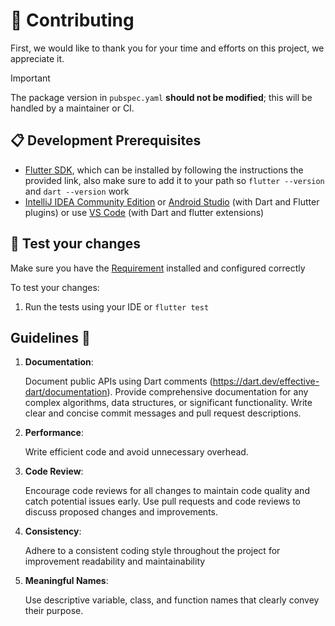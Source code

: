 # 🌱 Contributing

First, we would like to thank you for your time and efforts on this project, we appreciate it.

> [!IMPORTANT]
> The package version in `pubspec.yaml` **should not be modified**; this will be handled by a maintainer or CI.

## 📋 Development Prerequisites

- [Flutter SDK](https://docs.flutter.dev/get-started/install), which can be installed by following the instructions the
  provided link, also make sure to add it to your path so `flutter --version` and `dart --version` work
- [IntelliJ IDEA Community Edition](https://www.jetbrains.com/idea/download/)
  or [Android Studio](https://developer.android.com/studio) (with Dart and Flutter plugins) or
  use [VS Code](https://code.visualstudio.com/) (with Dart and flutter extensions)

## 🧪 Test your changes

Make sure you have the [Requirement](#-development-prerequisites) installed and configured correctly

To test your changes:

1. Run the tests using your IDE or `flutter test`

## Guidelines 📝

1. **Documentation**:

   Document public APIs using Dart comments (https://dart.dev/effective-dart/documentation).
   Provide comprehensive documentation for any complex algorithms, data structures, or significant functionality.
   Write clear and concise commit messages and pull request descriptions.

2. **Performance**:

   Write efficient code and avoid unnecessary overhead.

3. **Code Review**:

   Encourage code reviews for all changes to maintain code quality and catch potential issues early.
   Use pull requests and code reviews to discuss proposed changes and improvements.

4. **Consistency**:

   Adhere to a consistent coding style throughout the project for improvement readability and maintainability

5. **Meaningful Names**:

   Use descriptive variable, class, and function names that clearly convey their purpose.

